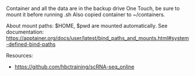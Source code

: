 Container and all the data are in the backup drive One Touch, be sure to mount it before running .sh
Also copied container to ~/containers.

About mount paths:
$HOME, $pwd are mounted automatically. See documentation:
https://apptainer.org/docs/user/latest/bind_paths_and_mounts.html#system-defined-bind-paths

Resources:
- https://github.com/hbctraining/scRNA-seq_online

